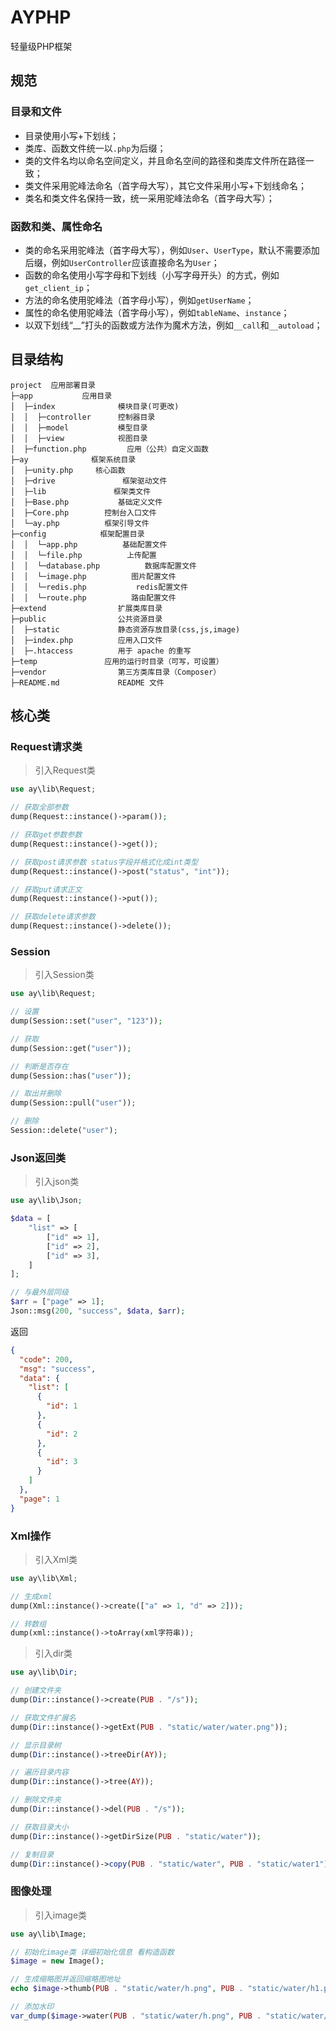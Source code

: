 # AYPHP
轻量级PHP框架

## 规范 
### 目录和文件
*   目录使用小写+下划线；
*   类库、函数文件统一以`.php`为后缀；
*   类的文件名均以命名空间定义，并且命名空间的路径和类库文件所在路径一致；
*   类文件采用驼峰法命名（首字母大写），其它文件采用小写+下划线命名；
*   类名和类文件名保持一致，统一采用驼峰法命名（首字母大写）；

### 函数和类、属性命名
*   类的命名采用驼峰法（首字母大写），例如`User`、`UserType`，默认不需要添加后缀，例如`UserController`应该直接命名为`User`；
*   函数的命名使用小写字母和下划线（小写字母开头）的方式，例如`get_client_ip`；
*   方法的命名使用驼峰法（首字母小写），例如`getUserName`；
*   属性的命名使用驼峰法（首字母小写），例如`tableName`、`instance`；
*   以双下划线“\_\_”打头的函数或方法作为魔术方法，例如`__call`和`__autoload`；

## 目录结构
~~~
project  应用部署目录
├─app           应用目录
│  ├─index              模块目录(可更改)
│  │  ├─controller      控制器目录
│  │  ├─model           模型目录
│  │  ├─view            视图目录
│  ├─function.php         应用（公共）自定义函数
├─ay              框架系统目录
│  ├─unity.php     核心函数
│  ├─drive               框架驱动文件
│  ├─lib               框架类文件
│  ├─Base.php           基础定义文件
│  ├─Core.php        控制台入口文件
│  └─ay.php          框架引导文件
├─config            框架配置目录
│  │  └─app.php          基础配置文件
│  │  └─file.php          上传配置
│  │  └─database.php          数据库配置文件
│  │  └─image.php          图片配置文件
│  │  └─redis.php           redis配置文件
│  │  └─route.php          路由配置文件
├─extend                扩展类库目录
├─public                公共资源目录
│  ├─static             静态资源存放目录(css,js,image)
│  ├─index.php          应用入口文件
│  ├─.htaccess          用于 apache 的重写
├─temp               应用的运行时目录（可写，可设置）
├─vendor                第三方类库目录（Composer）
├─README.md             README 文件
~~~

## 核心类

### Request请求类
> 引入Request类

```php
use ay\lib\Request;

// 获取全部参数                                            
dump(Request::instance()->param());

// 获取get参数参数
dump(Request::instance()->get());

// 获取post请求参数 status字段并格式化成int类型
dump(Request::instance()->post("status", "int"));

// 获取put请求正文
dump(Request::instance()->put());

// 获取delete请求参数
dump(Request::instance()->delete());       
```

### Session
> 引入Session类

```php
use ay\lib\Request;

// 设置
dump(Session::set("user", "123"));

// 获取
dump(Session::get("user"));

// 判断是否存在
dump(Session::has("user"));

// 取出并删除
dump(Session::pull("user"));

// 删除
Session::delete("user");
```

### Json返回类
> 引入json类

```php
use ay\lib\Json;

$data = [
    "list" => [
        ["id" => 1],
        ["id" => 2],
        ["id" => 3],
    ]
];

// 与最外层同级
$arr = ["page" => 1];
Json::msg(200, "success", $data, $arr);
```

返回
```json
{
  "code": 200,
  "msg": "success",
  "data": {
    "list": [
      {
        "id": 1
      },
      {
        "id": 2
      },
      {
        "id": 3
      }
    ]
  },
  "page": 1
}
```

### Xml操作
> 引入Xml类

```php
use ay\lib\Xml;

// 生成xml
dump(Xml::instance()->create(["a" => 1, "d" => 2]));

// 转数组
dump(xml::instance()->toArray(xml字符串));

```

> 引入dir类

```php
use ay\lib\Dir;

// 创建文件夹
dump(Dir::instance()->create(PUB . "/s"));

// 获取文件扩展名
dump(Dir::instance()->getExt(PUB . "static/water/water.png"));

// 显示目录树
dump(Dir::instance()->treeDir(AY));

// 遍历目录内容
dump(Dir::instance()->tree(AY));

// 删除文件夹
dump(Dir::instance()->del(PUB . "/s"));

// 获取目录大小
dump(Dir::instance()->getDirSize(PUB . "static/water"));

// 复制目录
dump(Dir::instance()->copy(PUB . "static/water", PUB . "static/water1"));

```

### 图像处理
> 引入image类

```php
use ay\lib\Image;

// 初始化image类 详细初始化信息 看构造函数
$image = new Image();

// 生成缩略图并返回缩略图地址
echo $image->thumb(PUB . "static/water/h.png", PUB . "static/water/h1.png", 100, 100, 1);

// 添加水印
var_dump($image->water(PUB . "static/water/h.png", PUB . "static/water/h2.png", [100, 100], "", 1, "123"));
```